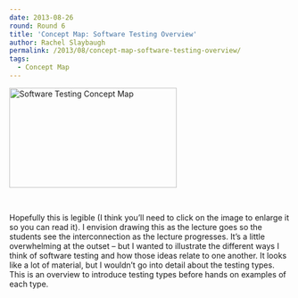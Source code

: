 ```yaml
---
date: 2013-08-26
round: Round 6
title: 'Concept Map: Software Testing Overview'
author: Rachel Slaybaugh
permalink: /2013/08/concept-map-software-testing-overview/
tags:
  - Concept Map
---
```

[<img class="alignnone size-medium wp-image-4130" alt="Software Testing Concept Map" src="http://files.software-carpentry.org/training-course/2013/08/TestingConceptMap-300x179.jpg" width="300" height="179" />][1]

&nbsp;

Hopefully this is legible (I think you&#8217;ll need to click on the image to enlarge it so you can read it). I envision drawing this as the lecture goes so the students see the interconnection as the lecture progresses. It&#8217;s a little overwhelming at the outset &#8211; but I wanted to illustrate the different ways I think of software testing and how those ideas relate to one another. It looks like a lot of material, but I wouldn&#8217;t go into detail about the testing types. This is an overview to introduce testing types before hands on examples of each type.

&nbsp;

 [1]: http://files.software-carpentry.org/training-course/2013/08/TestingConceptMap.jpg
